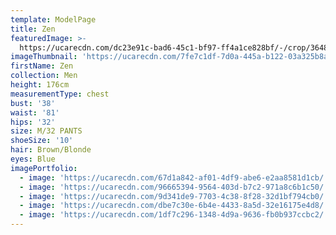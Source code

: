 ```yaml
---
template: ModelPage
title: Zen
featuredImage: >-
  https://ucarecdn.com/dc23e91c-bad6-45c1-bf97-ff4a1ce828bf/-/crop/3648x2161/0,198/-/preview/
imageThumbnail: 'https://ucarecdn.com/7fe7c1df-7d0a-445a-b122-03a325b8a491/'
firstName: Zen
collection: Men
height: 176cm
measurementType: chest
bust: '38'
waist: '81'
hips: '32'
size: M/32 PANTS
shoeSize: '10'
hair: Brown/Blonde
eyes: Blue
imagePortfolio:
  - image: 'https://ucarecdn.com/67d1a842-af01-4df9-abe6-e2aa8581d1cb/'
  - image: 'https://ucarecdn.com/96665394-9564-403d-b7c2-971a8c6b1c50/'
  - image: 'https://ucarecdn.com/9d341de9-7703-4c38-8f28-32d1bf794cb0/'
  - image: 'https://ucarecdn.com/dbe7c30e-6b4e-4433-8a5d-32e16175e4d8/'
  - image: 'https://ucarecdn.com/1df7c296-1348-4d9a-9636-fb0b937ccbc2/'
---
```


